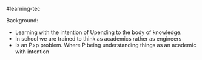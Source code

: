 #learning-tec 


Background:
- Learning with the intention of Upending to the body of knowledge. 
- In school we are trained to think as academics rather as engineers
- Is an P>p problem. Where P being understanding things as an academic with intention 